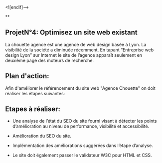 ﻿<![endif]-->

**

## ProjetN°4: Optimisez un site web existant




La chouette agence est une agence de web design basée à Lyon. La visibilité de la société a diminuée récemment. En tapant “Entreprise web design Lyon” sur Internet le site de l’agence apparaît seulement en deuxième page des moteurs de recherche.

## Plan d'action:

Afin d'améliorer le référencement du site web "Agence Chouette" on doit réaliser les étapes suivantes:

## Etapes à réaliser:

* Une analyse de l’état du SEO du site fourni visant à détecter les points d’amélioration au niveau de performance, visibilité et accessibilité.

* Amélioration du SEO du site.

* Implémentation des améliorations suggérées dans l’étape d’analyse.

* Le site doit également passer le validateur W3C pour HTML et CSS.

